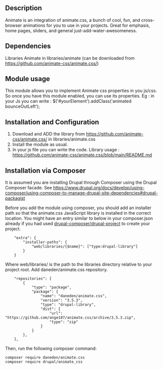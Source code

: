 Description
-------------------------
Animate is an integration of animate.css, a bunch of cool, fun, and
cross-browser animations for you to use in your projects.
Great for emphasis, home pages, sliders, and general just-add-water-awesomeness.

Dependencies
-------------------------
Libraries
Animate in libraries/animate (can be downloaded from https://github.com/animate-css/animate.css/)

Module usage
-------------------------

This module allows you to implement Animate css properties in you js/css.
So once you have this module enabled, you can use its properties.
Eg : in your Js you can write : $('#yourElement').addClass('animated bounceOutLeft');

Installation and Configuration
-------------------------

1. Download and ADD the library from
  https://github.com/animate-css/animate.css/ in libraries/animate.css
2. Install the module as usual.
3. In your js file you can write the code.
  Library usage : https://github.com/animate-css/animate.css/blob/main/README.md

Installation via Composer
-------------------------
It is assumed you are installing Drupal through Composer using the Drupal
Composer facade. See https://www.drupal.org/docs/develop/using-composer/using-composer-to-manage-drupal-site-dependencies#drupal-packagist

Before you add the module using composer, you should add an installer path
so that the animate.css JavaScript library is installed in the correct location.
You might have an entry similar to below in your composer.json already if
you had used [drupal-composer/drupal-project](https://github.com/drupal-composer/drupal-project)
to create your project.
```
    "extra": {
        "installer-paths": {
            "web/libraries/{$name}": ["type:drupal-library"]
        }
    }
```

Where web/libraries/ is the path to the libraries directory relative to your
project root. Add daneden/animate.css repository.
```
    "repositories": [
        {
            "type": "package",
            "package": {
                "name": "daneden/animate.css",
                "version": "3.5.3",
                "type": "drupal-library",
                "dist": {
                    "url": "https://github.com/ange187/animate.css/archive/3.5.3.zip",
                    "type": "zip"
                }
            }
        },
    ],
```

Then, run the following composer command:

```
composer require daneden/animate.css
composer require drupal/animate_css
```
